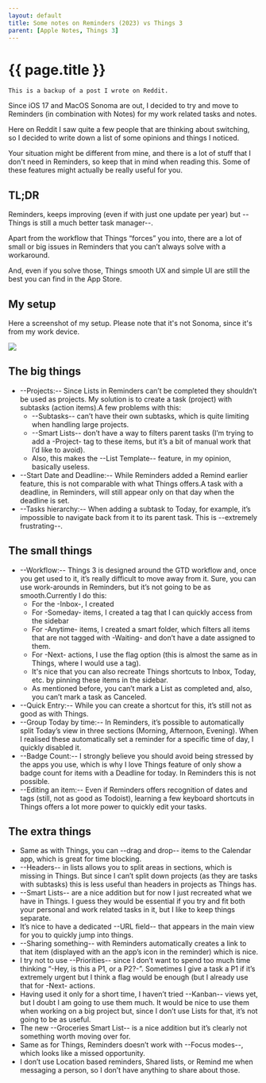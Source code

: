 ```yaml
---
layout: default
title: Some notes on Reminders (2023) vs Things 3
parent: [Apple Notes, Things 3]
---
```


# {{ page.title }}

```
This is a backup of a post I wrote on Reddit.
```

Since iOS 17 and MacOS Sonoma are out, I decided to try and move to Reminders (in combination with Notes) for my work related tasks and notes.

Here on Reddit I saw quite a few people that are thinking about switching, so I decided to write down a list of some opinions and things I noticed.

Your situation might be different from mine, and there is a lot of stuff that I don't need in Reminders, so keep that in mind when reading this. Some of these features might actually be really useful for you.

## TL;DR

Reminders, keeps improving (even if with just one update per year) but --Things is still a much better task manager--.

Apart from the workflow that Things “forces” you into, there are a lot of small or big issues in Reminders that you can’t always solve with a workaround.

And, even if you solve those, Things smooth UX and simple UI are still the best you can find in the App Store.

## My setup

Here a screenshot of my setup. Please note that it's not Sonoma, since it's from my work device.

![](https://preview.redd.it/rypshz3mar4b1.png?width=1622&format=png&auto=webp&v=enabled&s=21ef8c6f5c345d9ec66e1898ee105d62b7b82967)

## The big things

- --Projects:-- Since Lists in Reminders can’t be completed they shouldn’t be used as projects. My solution is to create a task (project) with subtasks (action items).A few problems with this:
  - --Subtasks-- can’t have their own subtasks, which is quite limiting when handling large projects.
  - --Smart Lists-- don’t have a way to filters parent tasks (I’m trying to add a -Project- tag to these items, but it’s a bit of manual work that I’d like to avoid).
  - Also, this makes the --List Template-- feature, in my opinion, basically useless.
- --Start Date and Deadline:-- While Reminders added a Remind earlier feature, this is not comparable with what Things offers.A task with a deadline, in Reminders, will still appear only on that day when the deadline is set.
- --Tasks hierarchy:-- When adding a subtask to Today, for example, it’s impossible to navigate back from it to its parent task. This is --extremely frustrating--.

## The small things

- --Workflow:-- Things 3 is designed around the GTD workflow and, once you get used to it, it’s really difficult to move away from it. Sure, you can use work-arounds in Reminders, but it’s not going to be as smooth.Currently I do this:
  - For the -Inbox-, I created
  - For -Someday- items, I created a tag that I can quickly access from the sidebar
  - For -Anytime- items, I created a smart folder, which filters all items that are not tagged with -Waiting- and don’t have a date assigned to them.
  - For -Next- actions, I use the flag option (this is almost the same as in Things, where I would use a tag).
  - It's nice that you can also recreate Things shortcuts to Inbox, Today, etc. by pinning these items in the sidebar.
  - As mentioned before, you can’t mark a List as completed and, also, you can’t mark a task as Canceled.
- --Quick Entry:-- While you can create a shortcut for this, it’s still not as good as with Things.
- --Group Today by time:-- In Reminders, it’s possible to automatically split Today’s view in three sections (Morning, Afternoon, Evening). When I realised these automatically set a reminder for a specific time of day, I quickly disabled it.
- --Badge Count:-- I strongly believe you should avoid being stressed by the apps you use, which is why I love Things feature of only show a badge count for items with a Deadline for today. In Reminders this is not possible.
- --Editing an item:-- Even if Reminders offers recognition of dates and tags (still, not as good as Todoist), learning a few keyboard shortcuts in Things offers a lot more power to quickly edit your tasks.

## The extra things

- Same as with Things, you can --drag and drop-- items to the Calendar app, which is great for time blocking.
- --Headers-- in lists allows you to split areas in sections, which is missing in Things. But since I can’t split down projects (as they are tasks with subtasks) this is less useful than headers in projects as Things has.
- --Smart Lists-- are a nice addition but for now I just recreated what we have in Things. I guess they would be essential if you try and fit both your personal and work related tasks in it, but I like to keep things separate.
- It’s nice to have a dedicated --URL field-- that appears in the main view for you to quickly jump into things.
- --Sharing something-- with Reminders automatically creates a link to that item (displayed with an the app’s icon in the reminder) which is nice.
- I try not to use --Priorities-- since I don’t want to spend too much time thinking “-Hey, is this a P1, or a P2?-”. Sometimes I give a task a P1 if it’s extremely urgent but I think a flag would be enough (but I already use that for -Next- actions.
- Having used it only for a short time, I haven’t tried --Kanban-- views yet, but I doubt I am going to use them much. It would be nice to use them when working on a big project but, since I don’t use Lists for that, it’s not going to be as useful.
- The new --Groceries Smart List-- is a nice addition but it’s clearly not something worth moving over for.
- Same as for Things, Reminders doesn’t work with --Focus modes--, which looks like a missed opportunity.
- I don’t use Location based reminders, Shared lists, or Remind me when messaging a person, so I don’t have anything to share about those.

